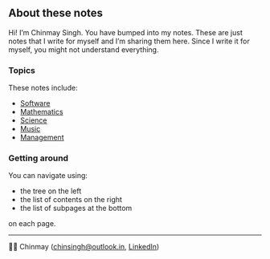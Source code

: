 ## About these notes

Hi! I’m Chinmay Singh. You have bumped into my notes. These are just notes that I write for myself and I’m sharing them here. Since I write it for myself, you might not understand everything.

### Topics

These notes include:

- [Software](https://chinootes.github.io/cs/)
- [Mathematics](https://chinootes.github.io/math/)
- [Science](https://chinootes.github.io/sc)
- [Music](https://chinootes.github.io/music)
- [Management](https://chinootes.github.io/management)


### Getting around

You can navigate using:

- the tree on the left
- the list of contents on the right
- the list of subpages at the bottom

on each page.

---

👋🏽 Chinmay ([chinsingh@outlook.in](mailto:chinsingh@outlook.in), [LinkedIn](https://linkedin.com/in/chinsingh))
